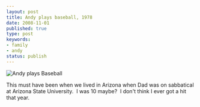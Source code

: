 ```yaml
---
layout: post
title: Andy plays baseball, 1978
date: 2008-11-01
published: true
type: post
keywords:
- family
- andy
status: publish
---
```

![Andy plays Baseball](http://media.eick.us/2011/05/175173658_67b352c75c.jpg)

This must have been when we lived in Arizona when Dad was on sabbatical at Arizona State University.  I was 10 maybe?  I don't think I ever got a hit that year.

